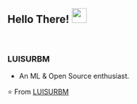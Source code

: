 ## Hello There! <img src="https://thumbs.gfycat.com/FloweryAltruisticEasternglasslizard.webp" width="30px"></h2>


<br />

### LUISURBM
- An ML & Open Source enthusiast.

⭐️ From [LUISURBM](https://github.com/LUISURBM)